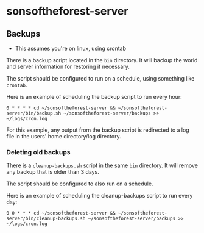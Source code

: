 # sonsoftheforest-server

## Backups

- This assumes you're on linux, using crontab

There is a backup script located in the `bin` directory. It will backup the world and server information for restoring if necessary.

The script should be configured to run on a schedule, using something like `crontab`.

Here is an example of scheduling the backup script to run every hour:

```
0 * * * * cd ~/sonsoftheforest-server && ~/sonsoftheforest-server/bin/backup.sh ~/sonsoftheforest-server/backups >> ~/logs/cron.log
```

For this example, any output from the backup script is redirected to a log file in the users' home directory/log directory.

### Deleting old backups

There is a `cleanup-backups.sh` script in the same `bin` directory. It will remove any backup that is older than 3 days.

The script should be configured to also run on a schedule.

Here is an example of scheduling the cleanup-backups script to run every day:

```
0 0 * * * cd ~/sonsoftheforest-server && ~/sonsoftheforest-server/bin/cleanup-backups.sh ~/sonsoftheforest-server/backups >> ~/logs/cron.log
```
